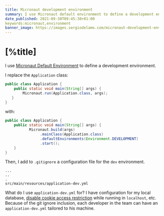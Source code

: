 ```yaml
---
title: Micronaut development environment
summary: I use Micronaut default environment to define a development environment.
date_published: 2021-09-30T09:45:38+01:00
keywords:micronaut,environment
banner_image: https://images.sergiodelamo.com/micronaut-development-environment.png
---
```


# [%title]

I use [Micronaut Default Environment](https://docs.micronaut.io/latest/guide/#environments) to define a development environment. 

I replace the `Application` class: 
    
```java
public class Application {
    public static void main(String[] args) {
        Micronaut.run(Application.class, args);
   }
}
``` 

with: 

```java
public class Application {
    public static void main(String[] args) {
           Micronaut.build(args)
                .mainClass(Application.class)
                .defaultEnvironments(Environment.DEVELOPMENT)
                .start();
    }
}
```

Then, I add to `.gitignore` a configuration file for the `dev` environment. 

```
...
..
.
src/main/resources/application-dev.yml
```

What do I use `application-dev.yml` for? I have configuration for my local database, [disable cookie access restriction](https://developer.mozilla.org/en-US/docs/Web/HTTP/Cookies#restrict_access_to_cookies) while running in `localhost`, etc. Because of the git ignore inclusion, each developer in the team can have an `application-dev.yml` tailored to his machine.